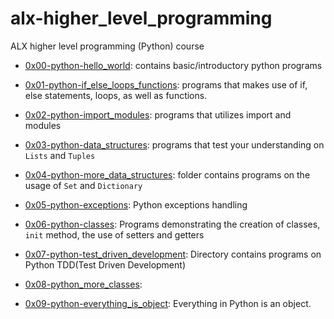# alx-higher_level_programming
ALX higher level programming (Python) course
- [0x00-python-hello_world](https://github.com/kadelcode/alx-higher_level_programming/tree/main/0x00-python-hello_world): contains basic/introductory python programs

- [0x01-python-if_else_loops_functions](https://github.com/kadelcode/alx-higher_level_programming/tree/main/0x01-python-if_else_loops_functions): programs that makes use of if, else statements, loops, as well as functions.

- [0x02-python-import_modules](https://github.com/kadelcode/alx-higher_level_programming/tree/main/0x02-python-import_modules): programs that utilizes import and modules

- [0x03-python-data_structures](https://github.com/kadelcode/alx-higher_level_programming/tree/main/0x03-python-data_structures): programs that test your understanding on ```Lists``` and ```Tuples```

- [0x04-python-more_data_structures](https://github.com/kadelcode/alx-higher_level_programming/tree/main/0x04-python-more_data_structures): folder contains programs on the usage of ```Set``` and ```Dictionary```

- [0x05-python-exceptions](https://github.com/kadelcode/alx-higher_level_programming/tree/main/0x05-python-exceptions): Python exceptions handling

- [0x06-python-classes](https://github.com/kadelcode/alx-higher_level_programming/tree/main/0x06-python-classes): Programs demonstrating the creation of classes, ```init``` method, the use of setters and getters

- [0x07-python-test_driven_development](): Directory contains programs on Python TDD(Test Driven Development)

- [0x08-python_more_classes]():

- [0x09-python-everything_is_object](https://github.com/kadelcode/alx-higher_level_programming/tree/main/0x09-python-everything_is_object): Everything in Python is an object.
